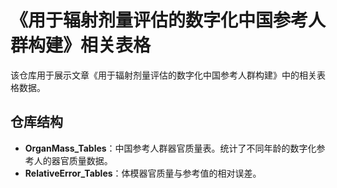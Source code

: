 # 《用于辐射剂量评估的数字化中国参考人群构建》相关表格
该仓库用于展示文章《用于辐射剂量评估的数字化中国参考人群构建》中的相关表格数据。

## 仓库结构
- **OrganMass_Tables**：中国参考人群器官质量表。统计了不同年龄的数字化参考人的器官质量数据。
- **RelativeError_Tables**：体模器官质量与参考值的相对误差。